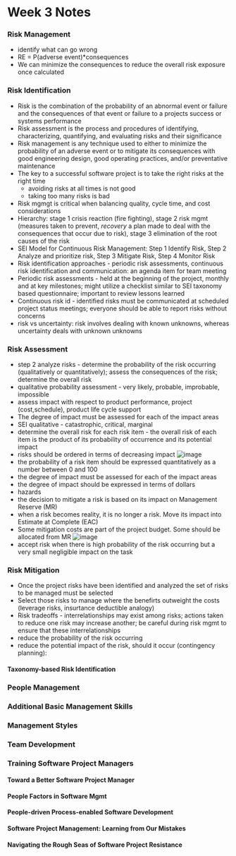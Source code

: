 # Week 3 Notes

### Risk Management
* identify what can go wrong
* RE = P(adverse event)*consequences
* We can minimize the consequences to reduce the overall risk exposure once calculated

### Risk Identification
* Risk is the combination of the probability of an abnormal event or failure and the consequences of that event or failure to a projects success or systems performance
* Risk assessment is the process and procedures of identifying, characterizing, quantifying, and evaluating risks and their significance
* Risk management is any technique used to either to minimize the probability of an adverse event or to mitigate its consequences with good engineering design, good operating practices, and/or preventative maintenance
* The key to a successful software project is to take the right risks at the right time
   * avoiding risks at all times is not good
   * taking too many risks is bad
* Risk mgmgt is critical when balancing quality, cycle time, and cost considerations
* Hierarchy: stage 1 crisis reaction (fire fighting), stage 2 risk mgmt (measures taken to prevent, *recovery* a plan made to deal with the consequences that occur due to risk), stage 3 elimination of the root causes of the risk
* SEI Model for Continuous Risk Management: Step 1 Identify Risk, Step 2 Analyze and prioritize risk, Step 3 Mitigate Risk, Step 4 Monitor Risk
* Risk identification approaches - periodic risk assessments, continuous risk identification and communication: an agenda item for team meeting
* Periodic risk assessments - held at the beginning of the project, monthly and at key milestones; might utilize a checklist similar to SEI taxonomy based questionnaire; important to review lessons learned
* Continuous risk id - identified risks must be communicated at scheduled project status meetings; everyone should be able to report risks without concerns
* risk vs uncertainty: risk involves dealing with known unknowns, whereas uncertainty deals with unknown unknowns

### Risk Assessment
* step 2 analyze risks - determine the probability of the risk occurring (qualitatively or quantitatively); assess the consequences of the risk; determine the overall risk
* qualitative probability assessment - very likely, probable, improbable, impossible
* assess impact with respect to product performance, project (cost,schedule), product life cycle support
* The degree of impact must be assessed for each of the impact areas
* SEI qualitative - catastrophic, critical, marginal
* determine the overall risk for each risk item - the overall risk of each item is the product of its probability of occurrence and its potential impact
* risks should be ordered in terms of decreasing impact
![image](https://user-images.githubusercontent.com/17733481/161456178-bef78663-8b7c-4f77-b900-d46853155e0f.png)
* the probability of a risk item should be expressed quantitatively as a number between 0 and 100
* the degree of impact must be assessed for each of the impact areas
* the degree of impact should be expressed in terms of dollars
* hazards
* the decision to mitigate a risk is based on its impact on Management Reserve (MR)
* when a risk becomes reality, it is no longer a risk. Move its impact into Estimate at Complete (EAC)
* Some mitigation costs are part of the project budget. Some should be allocated from MR
![image](https://user-images.githubusercontent.com/17733481/161460046-36f35ca0-cdc6-478c-ac80-826fa40b12ff.png)
* accept risk when there is high probability of the risk occurring but a very small negligible impact on the task

### Risk Mitigation
* Once the project risks have been identified and analyzed the set of risks to be managed must be selected
* Select those risks to manage where the benefirts outweight the costs (leverage risks, insurtance deductible analogy)
* Risk tradeoffs - interrelationships may exist among risks; actions taken to reduce one risk may increase another; be careful during risk mgmt to ensure that these interrelationships
* reduce the probability of the risk occurring
* reduce the potential impact of the risk, should it occur (contingency planning): 

#### Taxonomy-based Risk Identification

### People Management

### Additional Basic Management Skills

### Management Styles

### Team Development

### Training Software Project Managers

#### Toward a Better Software Project Manager

#### People Factors in Software Mgmt

#### People-driven Process-enabled Software Development

#### Software Project Management: Learning from Our Mistakes

#### Navigating the Rough Seas of Software Project Resistance
